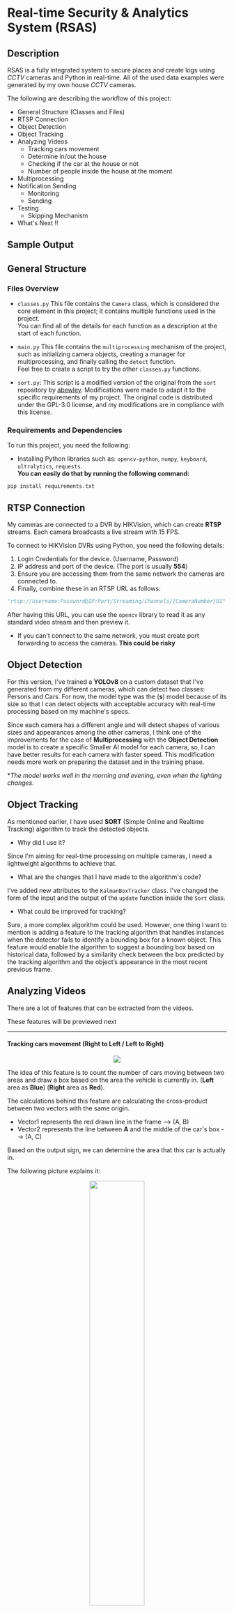 # Real-time Security & Analytics System (RSAS)  
  
## Description  
RSAS is a fully integrated system to secure places and create logs using *CCTV* cameras and Python in real-time. All of the used data examples were generated by my own house *CCTV* cameras.  
  
The following are describing the workflow of this project:  
- General Structure (Classes and Files)  
- RTSP Connection  
- Object Detection  
- Object Tracking  
- Analyzing Videos
	- Tracking cars movement
	- Determine in/out the house
	- Checking if the car at the house or not
	- Number of people inside the house at the moment
- Multiprocessing  
- Notification Sending  
	- Monitoring
	- Sending
- Testing 
	- Skipping Mechanism
- What's Next !!  
  
## Sample Output  
  
## General Structure  
  
### Files Overview  
- `classes.py` This file contains the `Camera` class, which is considered the core element in this project; it contains multiple functions used in the project.  
You can find all of the details for each function as a description at the start of each function.  
  
- `main.py` This file contains the `multiprocessing` mechanism of the project, such as initializing camera objects, creating a manager for multiprocessing, and finally calling the `detect` function.  
Feel free to create a script to try the other `classes.py` functions.  
  
- `sort.py`: This script is a modified version of the original from the `sort` repository by [abewley](https://github.com/abewley). Modifications were made to adapt it to the specific requirements of my project. The original code is distributed under the GPL-3.0 license, and my modifications are in compliance with this license.  
  
### Requirements and Dependencies  
To run this project, you need the following:  
- Installing Python libraries such as: `opencv-python`, `numpy`, `keyboard`, `ultralytics`, `requests`.  
**You can easily do that by running the following command:**  
```  
pip install requirements.txt  
```

## RTSP Connection

My cameras are connected to a DVR by HIKVision, which can create **RTSP** streams. Each camera broadcasts a live stream with 15 FPS.

To connect to HIKVision DVRs using Python, you need the following details:
1. Login Credentials for the device. (Username, Password)
2. IP address and port of the device. (The port is usually **554**)
3. Ensure you are accessing them from the same network the cameras are connected to.
4. Finally, combine these in an RTSP URL as follows:
```python
"rtsp://Username:Password@IP:Port/Streaming/Channels/{CameraNumber}01"
```
After having this URL, you can use the `opencv` library to read it as any standard video stream and then preview it.

* If you can't connect to the same network, you must create port forwarding to access the cameras. **This could be risky**

## Object Detection

For this version, I've trained a **YOLOv8** on a custom dataset that I've generated from my different cameras, which can detect two classes: Persons and Cars.
For now, the model type was the (**s**) model because of its size so that I can detect objects with acceptable accuracy with real-time processing based on my machine's specs.

Since each camera has a different angle and will detect shapes of various sizes and appearances among the other cameras, I think one of the improvements for the case of **Multiprocessing** with the **Object Detection** model is to create a specific Smaller AI model for each camera, so, I can have better results for each camera with faster speed. This modification needs more work on preparing the dataset and in the training phase.

**The model works well in the morning and evening, even when the lighting changes.*

## Object Tracking
As mentioned earlier, I have used **SORT** (Simple Online and Realtime Tracking) algorithm to track the detected objects.

- Why did I use it? 

Since I'm aiming for real-time processing on multiple cameras, I need a lightweight algorithms to achieve that. 

- What are the changes that I have made to the algorithm's code?

I've added new attributes to the `KalmanBoxTracker` class.
I've changed the form of the input and the output of the `update` function inside the `Sort` class.

- What could be improved for tracking?

Sure, a more complex algorithm could be used. However, one thing I want to mention is adding a feature to the tracking algorithm that handles instances when the detector fails to identify a bounding box for a known object. This feature would enable the algorithm to suggest a bounding box based on historical data, followed by a similarity check between the box predicted by the tracking algorithm and the object’s appearance in the most recent previous frame.

## Analyzing Videos
There are a lot of features that can be extracted from the videos.

These features will be previewed next

--- 
#### Tracking cars movement (Right to Left / Left to Right)
 
<p align="center">
  <img src="https://github.com/YousofHajHasan/RSAS/blob/main/gifs/gif1.gif" />
</p>

The idea of ​​this feature is to count the number of cars moving between two areas and draw a box based on the area the vehicle is currently in.
(**Left** area as **Blue**) (**Right** area as **Red**).

The calculations behind this feature are calculating the cross-product between two vectors with the same origin.

- Vector1 represents the red drawn line in the frame --> (A, B) 
- Vector2 represents the line between **A** and the middle of the car's box --> (A, C)

Based on the output sign, we can determine the area that this car is actually in.

The following picture explains it:

<p align="center">
  <img src="https://github.com/YousofHajHasan/RSAS/blob/main/gifs/CrossProductExplained.png" width="50%" />
</p>


After recording this information, the data can be used to compare different times of the day, traffic, or any other related analysis. It can also be done for people, not only cars, but with adjustments to the code.

---
#### Determine in/out the house

<p align="center">
  <img src="https://github.com/YousofHajHasan/RSAS/blob/main/gifs/gif2.gif" width="70%" />
</p>

This feature is considered one of the security features that determines a person's position, whether inside or outside the house. (**Inside** as **Red**) (**Outside** as **Blue**).

Basically, there are four predefined points in the second camera's frame, and these points form a polygon. A value will be returned after passing the points with the bottom right of the person's box to the `pointpolygontest` function, which is based on the **Ray Casting** algorithm. Also, based on its sign, we can determine if the person is inside or outside the defined points.

---
#### Checking if the car at the house or not

This simple feature was applied to two cameras; it just checks if the car's status if is at the house or not, and if the status changes, it records the time the vehicle left or arrived at the house. 

---
#### Number of people inside the house at the moment

This feature is based on the `Determine in/out The House` feature, but it needs a correct initialization at the start of the program to avoid any logical errors.

* For initialization, check the value of `shared_data["Right Now Inside"]` in `main.py`

## Multiprocessing

In my RSAS system, multiprocessing plays a pivotal role, especially considering the real-time aspect of the project. Due to the need to gather real-time information from all cameras, I decided to implement asynchronous processing. This setup allows each camera to independently initialize its data, models, and results. Afterwards, the `multiprocessing.Manager()` combines all these individual outcomes into one shared dictionary, ensuring seamless and simultaneous processing across multiple streams.

The shared data structure facilitated by the manager is crucial for synchronizing states and results across different processes. It helps maintain a consistent and updated view of the system's state, which is essential for real-time analytics and decision-making. This approach ensures that my system can handle multiple streams without sacrificing speed or performance, effectively managing the complexity of concurrent data processing.

## Notification Sending

The notification process is broken down into two critical steps: Monitoring and Sending. 

#### Monitoring
The Monitoring step involves constantly scanning the video feeds for predefined triggers, such as unauthorized access or unusual activities. This process is primarily handled by the `monitor_shared_data` function, which actively checks the shared data repository for any changes that match the alert criteria. The function continuously evaluates the data collected from all camera feeds, detecting anomalies or events that require immediate attention. Once a relevant event is detected, the system logs the event and prepares the necessary information for the next step in the notification process.

Sample of the resulting JSON file:

<p align="center">
  <img src="https://github.com/YousofHajHasan/RSAS/blob/main/gifs/JSONexample.PNG" width="30%" />
</p>

---
#### Sending 

After an event has been identified and logged, the Sending step takes over. This step dispatches notifications to the appropriate recipients using the `send_push_notification` function. This function integrates with the Pushover API to send out real-time alerts. It constructs the message payload with the necessary details, such as the user's token and message content, and then posts this data to the Pushover service.

Here's a sample of the output:
<p align="center">
  <img src="https://github.com/YousofHajHasan/RSAS/blob/main/gifs/Noti.jpg" width="30%" />
</p>

## Testing
Any testing was done locally on my pc, which is AMD Ryzen 5 3600 6-core processor, with RTX 2070 and 32 GB RAM.

- **4 Cameras** (The most important ones)

This case was examined for nearly two hours, resulting in zero delay. 

CPU usage: an average of 45%
GPU usage: an average of 70%
RAM usage: an average of 40%

Example of the resources consumption

<p align="center">
  <img src="https://github.com/YousofHajHasan/RSAS/blob/main/gifs/4 cameras.jpg" width="30%" />
</p>

- **7 Cameras** (All of them)


This test case has led to a massive increase in CPU usage with similar GPU usage values. 

CPU usage: an average of 90%
GPU usage: an average of 75%
RAM usage: an average of 48%

Example of resource consumption

<p align="center">
  <img src="https://github.com/YousofHajHasan/RSAS/blob/main/gifs/7 cameras.jpg" width="30%" />
</p>

Because of the high load on the CPU, a delay occurred in some cameras, so I had to come up with a temporary solution for that, which is frame skipping.

#### Skipping Mechanism

The skipping mechanism in this function ensures smooth real-time performance by skipping frames when processing takes too long. Here's a breakdown:

1.  **Target Frame Rate:**
    -   The function aims to process frames at 15 FPS, meaning each frame should ideally take about 0.0667 seconds.


2.  **Elapsed and Threshold Time Calculation:**
    -   For each frame, the function calculates the target time for the next frame and a threshold time to monitor delays. The threshold ensures the system doesn’t fall too far behind.


3.  **Skipping Condition:**
    -   If the elapsed time exceeds the calculated threshold, the **skip flag** is activated. This indicates that the system is falling behind the target frame rate.


4.  **Skipping Logic:**
    -   On the next loop iteration, if the skip flag is set, the function skips the current frame and immediately moves to the next one without processing it. The skip flag is then reset. This means, in the worst case, 6-7 frames will be processed for each second.


5.  **Impact of Skipping:**
    -   Skipping prevents the system from getting stuck trying to process every frame, maintaining responsiveness. Although some frames may be dropped, this ensures the system stays as close as possible to real-time performance.

6. **Drawbacks:**
	- Even if it's a good approach, if the load is too heavy, the 6-7 frames skipping is not enough; thus, more intelligent mechanisms, such as skipping a higher number of frames or resetting the camera to the current frame, are needed.
**Considering that hardware upgrades are not an option.*

## What's Next

There are a lot of improvements that I can think of to add to the project, but for now, I want to consider this as the first version and give a glimpse of what I can come up with using CCTV cameras and the features that can be added based on needs.

Here are some improvements I think of:

- Adding a user-interface to deal with the cameras.
- As mentioned earlier, a better, more specifically trained model for each camera is needed.
- Some improvements in the tracking algorithms to avoid any object loss.
- Adding a recognition instead of simple tracking so that people can be recognized by their appearance, and the same thing for cars, by identifying the car's plate.
- Adding recognition will lead to considerable security and monitoring system modifications. 
- Adding more features, such as identifying if someone is waiting on the door and awaiting a response.
- Integrating the real-time extracted data with a chatbot that can interact with user's questions and answer them based on available data. 

### I would be delighted to receive feedback on the project or any suggestions for improvements and new features.
